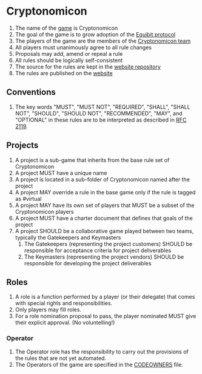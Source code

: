 # Cryptonomicon

1. The name of the [game](./Nomicon/) is Cryptonomicon
1. The goal of the game is to grow adoption of the [Equibit protocol](https://arxiv.org/abs/1612.06953)
1. The players of the game are the members of the [Cryptonomicon team](https://github.com/orgs/Equibit/teams/cryptonomicon/members)
1. All players must unanimously agree to all rule changes
1. Proposals may add, amend or repeal a rule
1. All rules should be logically self-consistent 
1. The source for the rules are kept in the [website repository](https://github.com/Equibit/Cryptonomicon)
1. The rules are published on the [website](https://equibit.github.io/Cryptonomicon/)

## Conventions

1. The key words "MUST", "MUST NOT", "REQUIRED", "SHALL", "SHALL NOT", "SHOULD", "SHOULD NOT", "RECOMMENDED", "MAY", and "OPTIONAL" in these rules are to be interpreted as described in [RFC 2119](https://www.ietf.org/rfc/rfc2119.txt).

## Projects

1. A project is a sub-game that inherits from the base rule set of Cryptonomicon
1. A project MUST have a unique name
1. A project is located in a sub-folder of Cryptonomicon named after the project
1. A project MAY override a rule in the base game only if the rule is tagged as #virtual
1. A project MAY have its own set of players that MUST be a subset of the Cryptonomicon players
1. A project MUST have a charter document that defines that goals of the project
1. A project SHOULD be a collaborative game played between two teams, typically the Gatekeepers and Keymasters
    1. The Gatekeepers (representing the project customers) SHOULD be responsible for acceptance criteria for project deliverables
    1. The Keymasters (representing the project vendors) SHOULD be responsible for developing the project deliverables 

## Roles

1. A role is a function performed by a player (or their delegate) that comes with special rights and responsibilities.
1. Only players may fill roles.
1. For a role nomination proposal to pass, the player nominated MUST give their explicit approval. (No voluntelling!)

### Operator

1. The Operator role has the responsibility to carry out the provisions of the rules that are not yet automated.
1. The Operators of the game are specified in the [CODEOWNERS](https://github.com/Equibit/Cryptonomicon/CODEOWNERS) file.

